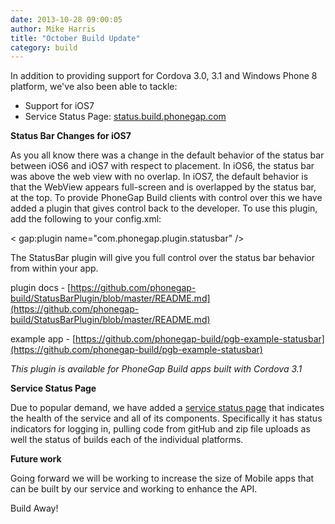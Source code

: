 ```yaml
---
date: 2013-10-28 09:00:05
author: Mike Harris
title: "October Build Update"
category: build
---
```


In addition to providing support for Cordova 3.0, 3.1 and Windows Phone 8 platform, we've also been able to tackle:

+ Support for iOS7
+ Service Status Page: [status.build.phonegap.com](http://status.build.phonegap.com)

__Status Bar Changes for iOS7__

As you all know there was a change in the default behavior of the status bar between iOS6 and iOS7 with respect to placement.  In iOS6, the status bar was above the web view with no overlap. In iOS7, the default behavior is that the WebView appears full-screen and is overlapped by the status bar, at the top. To provide PhoneGap Build clients with control over this we have added a plugin that gives control back to the developer. To use this plugin, add the following to your config.xml:

&lt; gap:plugin name="com.phonegap.plugin.statusbar" />

The StatusBar plugin will give you full control over the status bar behavior from within your app.

plugin docs - [https://github.com/phonegap-build/StatusBarPlugin/blob/master/README.md](https://github.com/phonegap-build/StatusBarPlugin/blob/master/README.md)

example app - [https://github.com/phonegap-build/pgb-example-statusbar](https://github.com/phonegap-build/pgb-example-statusbar)

_This plugin is available for PhoneGap Build apps built with Cordova 3.1_

__Service Status Page__

Due to popular demand, we have added a [service status page](http://status.build.phonegap.com) that indicates the health of the service and all of its components. Specifically it has status indicators for logging in, pulling code from gitHub and zip file uploads as well the status of builds each of the individual platforms.

__Future work__  

Going forward we will be working to increase the size of Mobile apps that can be built by our service and working to enhance the API.

Build Away!